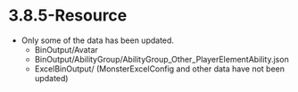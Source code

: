 # 3.8.5-Resource

- Only some of the data has been updated.
  - BinOutput/Avatar
  - BinOutput/AbilityGroup/AbilityGroup_Other_PlayerElementAbility.json
  - ExcelBinOutput/ (MonsterExcelConfig and other data have not been updated)

